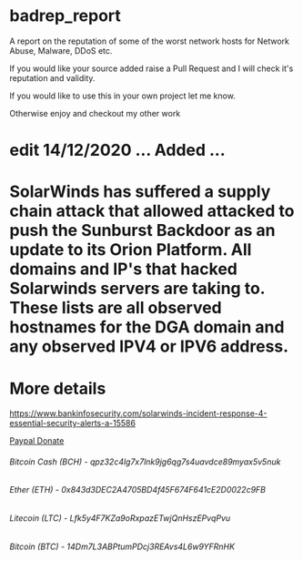 # badrep_report
A report on the reputation of some of the worst network hosts for Network Abuse, Malware, DDoS etc.

If you would like your source added raise a Pull Request and I will check it's reputation and validity.

If you would like to use this in your own project let me know.

Otherwise enjoy and checkout my other work

# edit 14/12/2020 ... Added ...
# SolarWinds has suffered a supply chain attack that allowed attacked to push the Sunburst Backdoor as an update to its Orion Platform. All domains and IP's that hacked Solarwinds servers are taking to. These lists are all observed hostnames for the DGA domain and any observed IPV4 or IPV6 address.
# More details
https://www.bankinfosecurity.com/solarwinds-incident-response-4-essential-security-alerts-a-15586


[Paypal Donate](https://www.paypal.com/cgi-bin/webscr?cmd=_s-xclick&hosted_button_id=EV8XUGXX76UXQ&source=url)

###### Bitcoin Cash (BCH)  - 	  qpz32c4lg7x7lnk9jg6qg7s4uavdce89myax5v5nuk
###### Ether (ETH) - 				    0x843d3DEC2A4705BD4f45F674F641cE2D0022c9FB
###### Litecoin (LTC) - 			  Lfk5y4F7KZa9oRxpazETwjQnHszEPvqPvu
###### Bitcoin (BTC) - 			    14Dm7L3ABPtumPDcj3REAvs4L6w9YFRnHK
